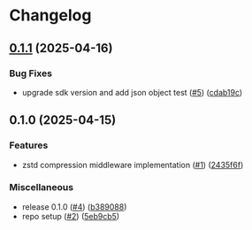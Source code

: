 # Changelog

## [0.1.1](https://github.com/momentohq/client-sdk-go-compression-zstd/compare/v0.1.0...v0.1.1) (2025-04-16)


### Bug Fixes

* upgrade sdk version and add json object test ([#5](https://github.com/momentohq/client-sdk-go-compression-zstd/issues/5)) ([cdab19c](https://github.com/momentohq/client-sdk-go-compression-zstd/commit/cdab19cf483fe458261f4e65a69424649a63a919))

## 0.1.0 (2025-04-15)


### Features

* zstd compression middleware implementation ([#1](https://github.com/momentohq/client-sdk-go-compression-zstd/issues/1)) ([2435f6f](https://github.com/momentohq/client-sdk-go-compression-zstd/commit/2435f6f91f1993a26ee7f1e451677a05f29e0f8c))


### Miscellaneous

* release 0.1.0 ([#4](https://github.com/momentohq/client-sdk-go-compression-zstd/issues/4)) ([b389088](https://github.com/momentohq/client-sdk-go-compression-zstd/commit/b389088cadf754f5fd45177b9dc9090890588e49))
* repo setup ([#2](https://github.com/momentohq/client-sdk-go-compression-zstd/issues/2)) ([5eb9cb5](https://github.com/momentohq/client-sdk-go-compression-zstd/commit/5eb9cb5f56abb64111a9f27876936c99c4dfbf49))
